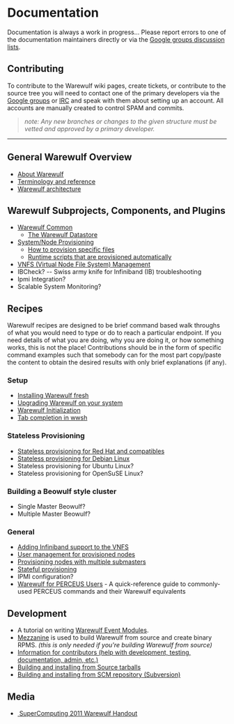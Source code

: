# Documentation

Documentation is always a work in progress... Please report errors to one of the documentation maintainers directly or via the [Google groups discussion lists](/trac/wiki/GettingHelp#WarewulfGoogleGroups).

## Contributing

To contribute to the Warewulf wiki pages, create tickets, or contribute to the source tree you will need to contact one of the primary developers via the [Google groups](/trac/wiki/GettingHelp#WarewulfGoogleGroups) or [IRC](/trac/wiki/GettingHelp#IRCInternetRelayChat) and speak with them about setting up an account. All accounts are manually created to control SPAM and commits.

> _note: Any new branches or changes to the given structure must be vetted and approved by a primary developer._

* * *

## General Warewulf Overview

* [About Warewulf](about.md)
* [Terminology and reference](terminology.md)
* [Warewulf architecture](architecture.md)

## Warewulf Subprojects, Components, and Plugins

* [Warewulf Common](subprojects_components_plugins/common.md)
    * [The Warewulf Datastore](subprojects_components_plugins/datastore.md)
* [System/Node Provisioning](subprojects_components_plugins/provision.md)
    * [How to provision specific files](subprojects_components_plugins/provision-files.md)
    * [Runtime scripts that are provisioned automatically](subprojects_components_plugins/provision-scripts.md)
* [VNFS (Virtual Node File System) Management](subprojects_components_plugins/vnfs.md)
* <a class="missing wiki">IBCheck?</a> -- Swiss army knife for Infiniband (IB) troubleshooting
* <a class="missing wiki">Ipmi Integration?</a>
* <a class="missing wiki">Scalable System Monitoring?</a>

## Recipes

Warewulf recipes are designed to be brief command based walk throughs of what you would need to type or do to reach a particular endpoint. If you need details of what you are doing, why you are doing it, or how something works, this is not the place! Contributions should be in the form of specific command examples such that somebody can for the most part copy/paste the content to obtain the desired results with only brief explanations (if any).

### Setup

* [Installing Warewulf fresh](recipes/setup/installation.md)
* [Upgrading Warewulf on your system](recipes/setup/upgrading.md)
* [Warewulf Initialization](recipes/setup/initialization.md)
* [Tab completion in wwsh](recipes/setup/readline.md)

### Stateless Provisioning

* [Stateless provisioning for Red Hat and compatibles](recipes/provisioning/rhel.md)
* [Stateless provisioning for Debian Linux](recipes/provisioning/debian.md)
* <a class="missing wiki">Stateless provisioning for Ubuntu Linux?</a>
* <a class="missing wiki">Stateless provisioning for OpenSuSE Linux?</a>

### Building a Beowulf style cluster

* <a class="missing wiki">Single Master Beowulf?</a>
* <a class="missing wiki">Multiple Master Beowulf?</a>

### General

* [Adding Infiniband support to the VNFS](recipes/infiniband.md)
* [User management for provisioned nodes](recipes/users.md)
* [Provisioning nodes with multiple submasters](recipes/submaster-provisioning.md)
* [Stateful provisioning](recipes/stateful-provisioning.md)
* <a class="missing wiki">IPMI configuration?</a>
* [Warewulf for PERCEUS Users](recipes/perceus-migration.md) - A quick-reference guide to commonly-used PERCEUS commands and their Warewulf equivalents

## Development

* A tutorial on writing [Warewulf Event Modules](event-modules.md).
* [Mezzanine](mezzanine.md) is used to build Warewulf from source and create binary RPMS. _(this is only needed if you're building Warewulf from source)_
* [Information for contributors (help with development, testing, documentation, admin, etc.)](contributing.md)
* [Building and installing from Source tarballs](recipes/setup/installation-by-source.md)
* [Building and installing from SCM repository (Subversion)](recipes/setup/installation-using-subversion.md)

## Media

* [<span class="icon"> </span>SuperComputing 2011 Warewulf Handout](http://warewulf.lbl.gov/downloads/media/SC11-Warewulf-Handout.pdf)
